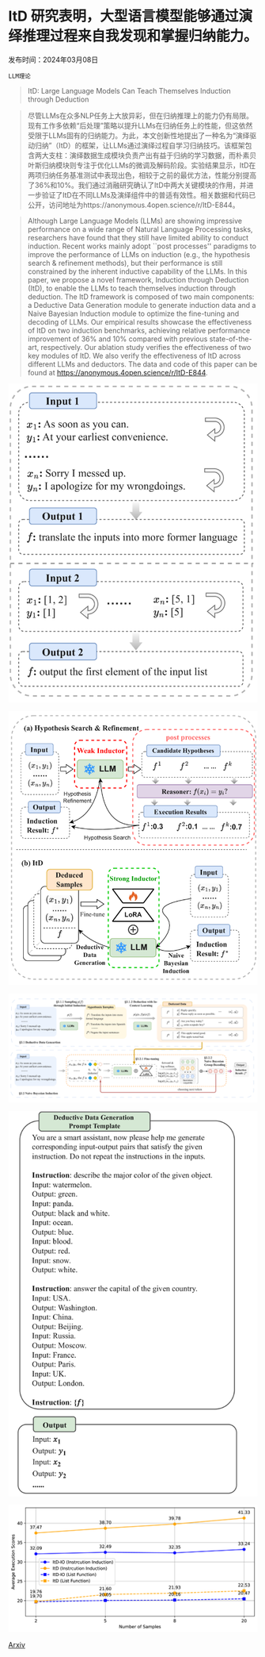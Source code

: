 # ItD 研究表明，大型语言模型能够通过演绎推理过程来自我发现和掌握归纳能力。

发布时间：2024年03月08日

`LLM理论`

> ItD: Large Language Models Can Teach Themselves Induction through Deduction

> 尽管LLMs在众多NLP任务上大放异彩，但在归纳推理上的能力仍有局限。现有工作多依赖“后处理”策略以提升LLMs在归纳任务上的性能，但这依然受限于LLMs固有的归纳能力。为此，本文创新性地提出了一种名为“演绎驱动归纳”（ItD）的框架，让LLMs通过演绎过程自学习归纳技巧。该框架包含两大支柱：演绎数据生成模块负责产出有益于归纳的学习数据，而朴素贝叶斯归纳模块则专注于优化LLMs的微调及解码阶段。实验结果显示，ItD在两项归纳任务基准测试中表现出色，相较于之前的最优方法，性能分别提高了36%和10%。我们通过消融研究确认了ItD中两大关键模块的作用，并进一步验证了ItD在不同LLMs及演绎组件中的普适有效性。相关数据和代码已公开，访问地址为https://anonymous.4open.science/r/ItD-E844。

> Although Large Language Models (LLMs) are showing impressive performance on a wide range of Natural Language Processing tasks, researchers have found that they still have limited ability to conduct induction. Recent works mainly adopt ``post processes'' paradigms to improve the performance of LLMs on induction (e.g., the hypothesis search & refinement methods), but their performance is still constrained by the inherent inductive capability of the LLMs. In this paper, we propose a novel framework, Induction through Deduction (ItD), to enable the LLMs to teach themselves induction through deduction. The ItD framework is composed of two main components: a Deductive Data Generation module to generate induction data and a Naive Bayesian Induction module to optimize the fine-tuning and decoding of LLMs. Our empirical results showcase the effectiveness of ItD on two induction benchmarks, achieving relative performance improvement of 36% and 10% compared with previous state-of-the-art, respectively. Our ablation study verifies the effectiveness of two key modules of ItD. We also verify the effectiveness of ItD across different LLMs and deductors. The data and code of this paper can be found at https://anonymous.4open.science/r/ItD-E844.

![ItD 研究表明，大型语言模型能够通过演绎推理过程来自我发现和掌握归纳能力。](../../../paper_images/2403.05789/x1.png)

![ItD 研究表明，大型语言模型能够通过演绎推理过程来自我发现和掌握归纳能力。](../../../paper_images/2403.05789/x2.png)

![ItD 研究表明，大型语言模型能够通过演绎推理过程来自我发现和掌握归纳能力。](../../../paper_images/2403.05789/x3.png)

![ItD 研究表明，大型语言模型能够通过演绎推理过程来自我发现和掌握归纳能力。](../../../paper_images/2403.05789/x4.png)

![ItD 研究表明，大型语言模型能够通过演绎推理过程来自我发现和掌握归纳能力。](../../../paper_images/2403.05789/x5.png)

[Arxiv](https://arxiv.org/abs/2403.05789)